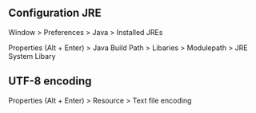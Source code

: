 ## Configuration JRE 

Window > Preferences > Java > Installed JREs 

Properties (Alt + Enter) > Java Build Path > Libaries > Modulepath > JRE System Libary 

## UTF-8 encoding

Properties (Alt + Enter) > Resource > Text file encoding